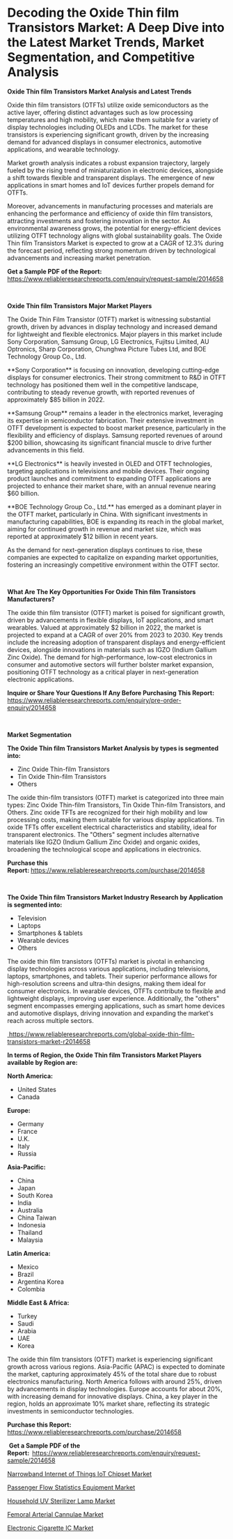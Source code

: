 <p><h1>Decoding the Oxide Thin film Transistors Market: A Deep Dive into the Latest Market Trends, Market Segmentation, and Competitive Analysis</h1></p><p><strong>Oxide Thin film Transistors Market Analysis and Latest Trends</strong></p>
<p><p>Oxide thin film transistors (OTFTs) utilize oxide semiconductors as the active layer, offering distinct advantages such as low processing temperatures and high mobility, which make them suitable for a variety of display technologies including OLEDs and LCDs. The market for these transistors is experiencing significant growth, driven by the increasing demand for advanced displays in consumer electronics, automotive applications, and wearable technology.</p><p>Market growth analysis indicates a robust expansion trajectory, largely fueled by the rising trend of miniaturization in electronic devices, alongside a shift towards flexible and transparent displays. The emergence of new applications in smart homes and IoT devices further propels demand for OTFTs. </p><p>Moreover, advancements in manufacturing processes and materials are enhancing the performance and efficiency of oxide thin film transistors, attracting investments and fostering innovation in the sector. As environmental awareness grows, the potential for energy-efficient devices utilizing OTFT technology aligns with global sustainability goals. The Oxide Thin film Transistors Market is expected to grow at a CAGR of 12.3% during the forecast period, reflecting strong momentum driven by technological advancements and increasing market penetration.</p></p>
<p><strong>Get a Sample PDF of the Report:&nbsp;</strong> <a href="https://www.reliableresearchreports.com/enquiry/request-sample/2014658?utm_campaign=10&utm_medium=2&utm_source=Github&utm_content=ia&utm_term=29032025&utm_id=oxide-thin-film-transistors">https://www.reliableresearchreports.com/enquiry/request-sample/2014658</a></p>
<p>&nbsp;</p>
<p><strong>Oxide Thin film Transistors Major Market Players</strong></p>
<p><p>The Oxide Thin Film Transistor (OTFT) market is witnessing substantial growth, driven by advances in display technology and increased demand for lightweight and flexible electronics. Major players in this market include Sony Corporation, Samsung Group, LG Electronics, Fujitsu Limited, AU Optronics, Sharp Corporation, Chunghwa Picture Tubes Ltd, and BOE Technology Group Co., Ltd.</p><p>**Sony Corporation** is focusing on innovation, developing cutting-edge displays for consumer electronics. Their strong commitment to R&D in OTFT technology has positioned them well in the competitive landscape, contributing to steady revenue growth, with reported revenues of approximately $85 billion in 2022.</p><p>**Samsung Group** remains a leader in the electronics market, leveraging its expertise in semiconductor fabrication. Their extensive investment in OTFT development is expected to boost market presence, particularly in the flexibility and efficiency of displays. Samsung reported revenues of around $200 billion, showcasing its significant financial muscle to drive further advancements in this field.</p><p>**LG Electronics** is heavily invested in OLED and OTFT technologies, targeting applications in televisions and mobile devices. Their ongoing product launches and commitment to expanding OTFT applications are projected to enhance their market share, with an annual revenue nearing $60 billion.</p><p>**BOE Technology Group Co., Ltd.** has emerged as a dominant player in the OTFT market, particularly in China. With significant investments in manufacturing capabilities, BOE is expanding its reach in the global market, aiming for continued growth in revenue and market size, which was reported at approximately $12 billion in recent years.</p><p>As the demand for next-generation displays continues to rise, these companies are expected to capitalize on expanding market opportunities, fostering an increasingly competitive environment within the OTFT sector.</p></p>
<p>&nbsp;</p>
<p><strong>What Are The Key Opportunities For Oxide Thin film Transistors Manufacturers?</strong></p>
<p><p>The oxide thin film transistor (OTFT) market is poised for significant growth, driven by advancements in flexible displays, IoT applications, and smart wearables. Valued at approximately $2 billion in 2022, the market is projected to expand at a CAGR of over 20% from 2023 to 2030. Key trends include the increasing adoption of transparent displays and energy-efficient devices, alongside innovations in materials such as IGZO (Indium Gallium Zinc Oxide). The demand for high-performance, low-cost electronics in consumer and automotive sectors will further bolster market expansion, positioning OTFT technology as a critical player in next-generation electronic applications.</p></p>
<p><strong>Inquire or Share Your Questions If Any Before Purchasing This Report:</strong> <a href="https://www.reliableresearchreports.com/enquiry/pre-order-enquiry/2014658?utm_campaign=10&utm_medium=2&utm_source=Github&utm_content=ia&utm_term=29032025&utm_id=oxide-thin-film-transistors">https://www.reliableresearchreports.com/enquiry/pre-order-enquiry/2014658</a></p>
<p>&nbsp;</p>
<p><strong>Market Segmentation</strong></p>
<p><strong>The Oxide Thin film Transistors Market Analysis by types is segmented into:</strong></p>
<p><ul><li>Zinc Oxide Thin-film Transistors</li><li>Tin Oxide Thin-film Transistors</li><li>Others</li></ul></p>
<p><p>The oxide thin-film transistors (OTFT) market is categorized into three main types: Zinc Oxide Thin-film Transistors, Tin Oxide Thin-film Transistors, and Others. Zinc oxide TFTs are recognized for their high mobility and low processing costs, making them suitable for various display applications. Tin oxide TFTs offer excellent electrical characteristics and stability, ideal for transparent electronics. The "Others" segment includes alternative materials like IGZO (Indium Gallium Zinc Oxide) and organic oxides, broadening the technological scope and applications in electronics.</p></p>
<p><strong>Purchase this Report:&nbsp;</strong><a href="https://www.reliableresearchreports.com/purchase/2014658?utm_campaign=10&utm_medium=2&utm_source=Github&utm_content=ia&utm_term=29032025&utm_id=oxide-thin-film-transistors">https://www.reliableresearchreports.com/purchase/2014658</a></p>
<p>&nbsp;</p>
<p><strong>The Oxide Thin film Transistors Market Industry Research by Application is segmented into:</strong></p>
<p><ul><li>Television</li><li>Laptops</li><li>Smartphones & tablets</li><li>Wearable devices</li><li>Others</li></ul></p>
<p><p>The oxide thin film transistors (OTFTs) market is pivotal in enhancing display technologies across various applications, including televisions, laptops, smartphones, and tablets. Their superior performance allows for high-resolution screens and ultra-thin designs, making them ideal for consumer electronics. In wearable devices, OTFTs contribute to flexible and lightweight displays, improving user experience. Additionally, the "others" segment encompasses emerging applications, such as smart home devices and automotive displays, driving innovation and expanding the market's reach across multiple sectors.</p></p>
<p><a href="https://www.reliableresearchreports.com/global-oxide-thin-film-transistors-market-r2014658?utm_campaign=10&utm_medium=2&utm_source=Github&utm_content=ia&utm_term=29032025&utm_id=oxide-thin-film-transistors">&nbsp;https://www.reliableresearchreports.com/global-oxide-thin-film-transistors-market-r2014658</a></p>
<p><strong>In terms of Region, the Oxide Thin film Transistors Market Players available by Region are:</strong></p>
<p>
    <p> <strong> North America: </strong>
        <ul>
            <li>United States</li>
            <li>Canada</li>
        </ul>
        </p> 
    <p> <strong> Europe: </strong>
        <ul>
            <li>Germany</li>
            <li>France</li>
            <li>U.K.</li>
            <li>Italy</li>
            <li>Russia</li>
        </ul>
        </p> 
    <p> <strong> Asia-Pacific: </strong>
        <ul>
            <li>China</li>
            <li>Japan</li>
            <li>South Korea</li>
            <li>India</li>
            <li>Australia</li>
            <li>China Taiwan</li>
            <li>Indonesia</li>
            <li>Thailand</li>
            <li>Malaysia</li>
        </ul>
        </p> 
    <p> <strong> Latin America: </strong>
        <ul>
            <li>Mexico</li>
            <li>Brazil</li>
            <li>Argentina Korea</li>
            <li>Colombia</li>
        </ul>
        </p> 
    <p> <strong> Middle East & Africa: </strong>
        <ul>
            <li>Turkey</li>
            <li>Saudi</li>
            <li>Arabia</li>
            <li>UAE</li>
            <li>Korea</li>
        </ul>
    </p>
    </p>
<p><p>The oxide thin film transistors (OTFT) market is experiencing significant growth across various regions. Asia-Pacific (APAC) is expected to dominate the market, capturing approximately 45% of the total share due to robust electronics manufacturing. North America follows with around 25%, driven by advancements in display technologies. Europe accounts for about 20%, with increasing demand for innovative displays. China, a key player in the region, holds an approximate 10% market share, reflecting its strategic investments in semiconductor technologies.</p></p>
<p><strong>Purchase this Report: </strong><a href="https://www.reliableresearchreports.com/purchase/2014658?utm_campaign=10&utm_medium=2&utm_source=Github&utm_content=ia&utm_term=29032025&utm_id=oxide-thin-film-transistors">https://www.reliableresearchreports.com/purchase/2014658</a></p>
<p>&nbsp;<strong>Get a Sample PDF of the Report:&nbsp;&nbsp;</strong><a href="https://www.reliableresearchreports.com/enquiry/request-sample/2014658?utm_campaign=10&utm_medium=2&utm_source=Github&utm_content=ia&utm_term=29032025&utm_id=oxide-thin-film-transistors">https://www.reliableresearchreports.com/enquiry/request-sample/2014658</a></p>
<p><strong></strong></p>
<p><p><a href="https://github.com/nagateyisu29/Market-Research-Report-List-1/blob/main/narrowband-internet-of-things-iot-chipset-market.md?utm_campaign=10&utm_medium=2&utm_source=Github&utm_content=ia&utm_term=29032025&utm_id=oxide-thin-film-transistors">Narrowband Internet of Things IoT Chipset Market</a></p><p><a href="https://github.com/rokiahgrendy/Market-Research-Report-List-1/blob/main/passenger-flow-statistics-equipment-market.md?utm_campaign=10&utm_medium=2&utm_source=Github&utm_content=ia&utm_term=29032025&utm_id=oxide-thin-film-transistors">Passenger Flow Statistics Equipment Market</a></p><p><a href="https://github.com/kaniselway4c/Market-Research-Report-List-1/blob/main/household-uv-sterilizer-lamp-market.md?utm_campaign=10&utm_medium=2&utm_source=Github&utm_content=ia&utm_term=29032025&utm_id=oxide-thin-film-transistors">Household UV Sterilizer Lamp Market</a></p><p><a href="https://github.com/guzasbahsas/Market-Research-Report-List-1/blob/main/femoral-arterial-cannulae-market.md?utm_campaign=10&utm_medium=2&utm_source=Github&utm_content=ia&utm_term=29032025&utm_id=oxide-thin-film-transistors">Femoral Arterial Cannulae Market</a></p><p><a href="https://github.com/steegwajma22/Market-Research-Report-List-1/blob/main/electronic-cigarette-ic-market.md?utm_campaign=10&utm_medium=2&utm_source=Github&utm_content=ia&utm_term=29032025&utm_id=oxide-thin-film-transistors">Electronic Cigarette IC Market</a></p></p>